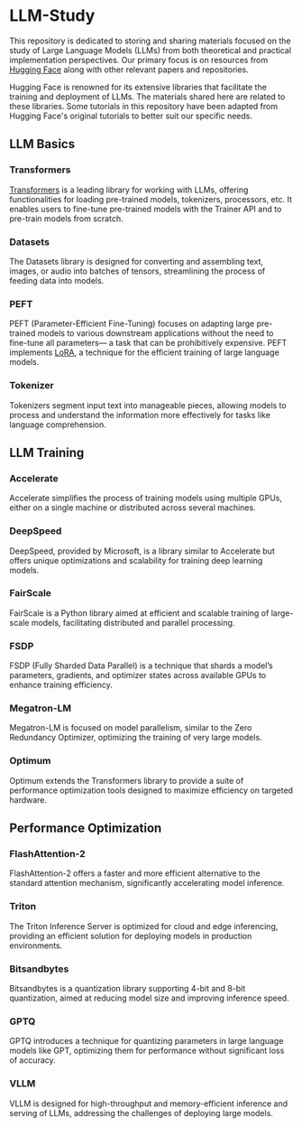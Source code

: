 # LLM-Study

This repository is dedicated to storing and sharing materials focused on the study of Large Language Models (LLMs) from both theoretical and practical implementation perspectives. Our primary focus is on resources from [Hugging Face](https://huggingface.co/docs) along with other relevant papers and repositories.

Hugging Face is renowned for its extensive libraries that facilitate the training and deployment of LLMs. The materials shared here are related to these libraries. Some tutorials in this repository have been adapted from Hugging Face's original tutorials to better suit our specific needs.

## LLM Basics

### Transformers

[Transformers](https://huggingface.co/docs/transformers/) is a leading library for working with LLMs, offering functionalities for loading pre-trained models, tokenizers, processors, etc. It enables users to fine-tune pre-trained models with the Trainer API and to pre-train models from scratch.

### Datasets

The Datasets library is designed for converting and assembling text, images, or audio into batches of tensors, streamlining the process of feeding data into models.

### PEFT

PEFT (Parameter-Efficient Fine-Tuning) focuses on adapting large pre-trained models to various downstream applications without the need to fine-tune all parameters— a task that can be prohibitively expensive. PEFT implements [LoRA](https://arxiv.org/abs/2106.09685), a technique for the efficient training of large language models.

### Tokenizer

Tokenizers segment input text into manageable pieces, allowing models to process and understand the information more effectively for tasks like language comprehension.

## LLM Training

### Accelerate

Accelerate simplifies the process of training models using multiple GPUs, either on a single machine or distributed across several machines.

### DeepSpeed

DeepSpeed, provided by Microsoft, is a library similar to Accelerate but offers unique optimizations and scalability for training deep learning models.

### FairScale

FairScale is a Python library aimed at efficient and scalable training of large-scale models, facilitating distributed and parallel processing.

### FSDP

FSDP (Fully Sharded Data Parallel) is a technique that shards a model’s parameters, gradients, and optimizer states across available GPUs to enhance training efficiency.

### Megatron-LM

Megatron-LM is focused on model parallelism, similar to the Zero Redundancy Optimizer, optimizing the training of very large models.

### Optimum

Optimum extends the Transformers library to provide a suite of performance optimization tools designed to maximize efficiency on targeted hardware.

## Performance Optimization

### FlashAttention-2

FlashAttention-2 offers a faster and more efficient alternative to the standard attention mechanism, significantly accelerating model inference.

### Triton

The Triton Inference Server is optimized for cloud and edge inferencing, providing an efficient solution for deploying models in production environments.

### Bitsandbytes

Bitsandbytes is a quantization library supporting 4-bit and 8-bit quantization, aimed at reducing model size and improving inference speed.

### GPTQ

GPTQ introduces a technique for quantizing parameters in large language models like GPT, optimizing them for performance without significant loss of accuracy.

### VLLM

VLLM is designed for high-throughput and memory-efficient inference and serving of LLMs, addressing the challenges of deploying large models.